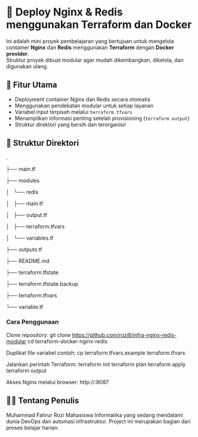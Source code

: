 # 🚀 Deploy Nginx & Redis menggunakan Terraform dan Docker

Ini adalah mini proyek pembelajaran yang bertujuan untuk mengelola container **Nginx** dan **Redis** menggunakan **Terraform** dengan **Docker provider**.  
Struktur proyek dibuat modular agar mudah dikembangkan, dikelola, dan digunakan ulang.

## 📌 Fitur Utama

- Deployment container Nginx dan Redis secara otomatis
- Menggunakan pendekatan modular untuk setiap layanan
- Variabel input terpisah melalui `terraform.tfvars`
- Menampilkan informasi penting setelah provisioning (`terraform output`)
- Struktur direktori yang bersih dan terorganisir

## 📁 Struktur Direktori
.

├── main.tf

├── modules

│   └── redis

│       ├── main.tf

│       ├── output.tf

│       ├── terraform.tfvars

│       └── variables.tf

├── outputs.tf

├── README.md

├── terraform.tfstate

├── terraform.tfstate.backup

├── terraform.tfvars

└── variable.tf

### Cara Penggunaan
Clone repository:
git clone https://github.com/rozi8/infra-nginx-redis-modular
cd terraform-docker-nginx-redis

Duplikat file variabel contoh:
cp terraform.tfvars.example terraform.tfvars

Jalankan perintah Terraform:
terraform init
terraform plan
terraform apply
terraform output

Akses Nginx melalui browser:
http://<ip-vm-ubuntu>:8087

## 👨‍💻 Tentang Penulis
Muhammad Fahrur Rozi
Mahasiswa Informatika yang sedang mendalami dunia DevOps dan automasi infrastruktur.
Project ini merupakan bagian dari proses belajar harian.


